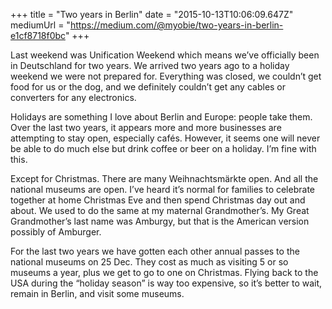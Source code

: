 +++
title = "Two years in Berlin"
date = "2015-10-13T10:06:09.647Z"
mediumUrl = "https://medium.com/@myobie/two-years-in-berlin-e1cf8718f0bc"
+++

Last weekend was Unification Weekend which means we’ve officially been in Deutschland for two years. We arrived two years ago to a holiday weekend we were not prepared for. Everything was closed, we couldn’t get food for us or the dog, and we definitely couldn’t get any cables or converters for any electronics.

Holidays are something I love about Berlin and Europe: people take them. Over the last two years, it appears more and more businesses are attempting to stay open, especially cafés. However, it seems one will never be able to do much else but drink coffee or beer on a holiday. I’m fine with this.

Except for Christmas. There are many Weihnachtsmärkte open. And all the national museums are open. I’ve heard it’s normal for families to celebrate together at home Christmas Eve and then spend Christmas day out and about. We used to do the same at my maternal Grandmother’s. My Great Grandmother’s last name was Amburgy, but that is the American version possibly of Amburger.

For the last two years we have gotten each other annual passes to the national museums on 25 Dec. They cost as much as visiting 5 or so museums a year, plus we get to go to one on Christmas. Flying back to the USA during the “holiday season” is way too expensive, so it’s better to wait, remain in Berlin, and visit some museums.